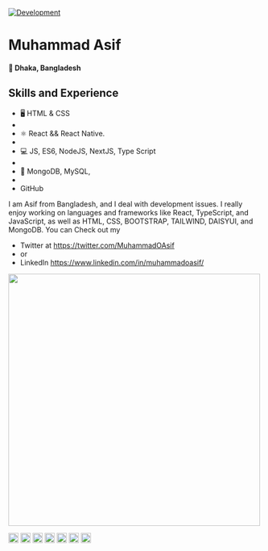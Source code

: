 [![Development ](https://i.ibb.co/LY9vJTK/React-Development-1.png)](https://github.com/MuhammadOAsif/MuhammadOAsif/blob/main/_React%20Development.png)

# Muhammad Asif
#### 🚩 Dhaka, Bangladesh

## Skills and Experience 


* 🖥 HTML & CSS
* 
* ⚛ React && React Native.
* 
* 💻 JS, ES6, NodeJS, NextJS, Type Script
* 
* 🍃 MongoDB, MySQL, 
* 
* GitHub

I am Asif from Bangladesh, and I deal with development issues. I really enjoy working on languages and frameworks like React, TypeScript, and JavaScript, as well as HTML, CSS, BOOTSTRAP, TAILWIND, DAISYUI, and MongoDB. You can Check out my 
* Twitter at https://twitter.com/MuhammadOAsif 
* or 
* LinkedIn https://www.linkedin.com/in/muhammadoasif/

<img src="https://raw.githubusercontent.com/MuhammadOAsif/MuhammadOAsif/main/Untitled%20video%20%E2%80%90%20Made%20with%20Clipchamp.mp4" alt="" width="500" />

 [<img src='https://cdn.jsdelivr.net/npm/simple-icons@3.0.1/icons/github.svg' alt='github' height='20'>](https://github.com/https://github.com/MuhammadOAsif)      [<img src='https://cdn.jsdelivr.net/npm/simple-icons@3.0.1/icons/dev-dot-to.svg' alt='dev' height='20'>](https://dev.to/https://dev.to/muhammadoasif)      [<img src='https://cdn.jsdelivr.net/npm/simple-icons@3.0.1/icons/linkedin.svg' alt='linkedin' height='20'>](https://www.linkedin.com/in/https://www.linkedin.com/in/muhammadoasif//)      [<img src='https://cdn.jsdelivr.net/npm/simple-icons@3.0.1/icons/facebook.svg' alt='facebook' height='20'>](https://www.facebook.com/https://www.facebook.com/Muhammad0Asif/)      [<img src='https://cdn.jsdelivr.net/npm/simple-icons@3.0.1/icons/twitter.svg' alt='twitter' height='20'>](https://twitter.com/https://twitter.com/MuhammadOAsif)      [<img src='https://cdn.jsdelivr.net/npm/simple-icons@3.0.1/icons/stackoverflow.svg' alt='stackoverflow' height='20'>](https://stackoverflow.com/users/https://stackoverflow.com/users/18125131/muhammad-asif)      [<img src='https://cdn.jsdelivr.net/npm/simple-icons@3.0.1/icons/icloud.svg' alt='website' height='20'>](https://goodies-fed4a.web.app/)  


